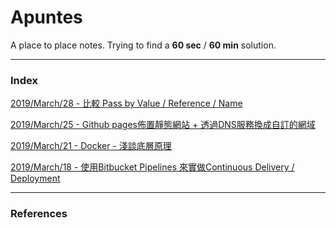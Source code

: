 # Apuntes

A place to place notes.
Trying to find a **60 sec** / **60 min** solution.


---

### Index

[2019/March/28 - 比較 Pass by Value / Reference / Name][article#2019-march-28]

[2019/March/25 - Github pages佈置靜態網站 + 透過DNS服務換成自訂的網域][article#2019-march-25]

[2019/March/21 - Docker - 淺談底層原理][article#2019-march-21]

[2019/March/18 - 使用Bitbucket Pipelines 來實做Continuous Delivery / Deployment][article#2019-march-18]


---

### References

[article#2019-march-18]: /src/posts/2019-march-18-bitbucket-pipelines-and-continuous-delivery-and-deployment.md

[article#2019-march-21]: /src/posts/2019-march-21-docker-introduction.md

[article#2019-march-25]: /src/posts/2019-march-25-github-pages-with-gandi-dns-configuration.md

[article#2019-march-28]: /src/posts/2019-03-28-difference-between-pass-by-value-reference-name.md